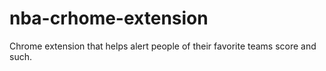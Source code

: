 # nba-crhome-extension


Chrome extension that helps alert people of their favorite teams score and such. 
